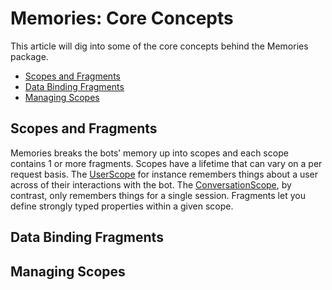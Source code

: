 # Memories: Core Concepts
This article will dig into some of the core concepts behind the Memories package.

- [Scopes and Fragments](#scopes-and-fragments)
- [Data Binding Fragments](#data-binding-fragments)
- [Managing Scopes](#managing-scopes)

## Scopes and Fragments
Memories breaks the bots’ memory up into scopes and each scope contains 1 or more fragments. Scopes have a lifetime that can vary on a per request basis. The [UserScope](./reference/classes/botbuilder_toybox.userscope.md) for instance remembers things about a user across of their interactions with the bot. The [ConversationScope](./reference/classes/botbuilder_toybox.conversationscope.md), by contrast, only remembers things for a single session. Fragments let you define strongly typed properties within a given scope.


## Data Binding Fragments

## Managing Scopes
